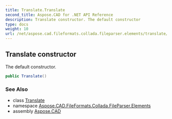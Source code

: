 ```yaml
---
title: Translate.Translate
second_title: Aspose.CAD for .NET API Reference
description: Translate constructor. The default constructor
type: docs
weight: 10
url: /net/aspose.cad.fileformats.collada.fileparser.elements/translate/translate/
---
```

## Translate constructor

The default constructor.

```csharp
public Translate()
```

### See Also

* class [Translate](../)
* namespace [Aspose.CAD.FileFormats.Collada.FileParser.Elements](../../translate/)
* assembly [Aspose.CAD](../../../)


